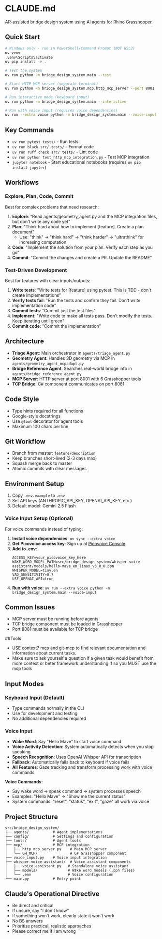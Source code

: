 # CLAUDE.md

AR-assisted bridge design system using AI agents for Rhino Grasshopper.

## Quick Start
```bash
# Windows only - run in PowerShell/Command Prompt (NOT WSL2)
uv venv
.venv\Scripts\activate
uv pip install -e .

# Test the system
uv run python -m bridge_design_system.main --test

# Start HTTP MCP server (separate terminal)
uv run python -m bridge_design_system.mcp.http_mcp_server --port 8001

# Run interactive mode (keyboard input)
uv run python -m bridge_design_system.main --interactive

# Run with voice input (requires voice dependencies)
uv run --extra voice python -m bridge_design_system.main --voice-input
```

## Key Commands
- `uv run pytest tests/` - Run tests
- `uv run black src/ tests/` - Format code
- `uv run ruff check src/ tests/` - Lint code
- `uv run python test_http_mcp_integration.py` - Test MCP integration
- `jupyter notebook` - Start educational notebooks (requires `uv pip install jupyter`)

## Workflows

### Explore, Plan, Code, Commit
Best for complex problems that need research:

1. **Explore**: "Read agents/geometry_agent.py and the MCP integration files, but don't write any code yet"
2. **Plan**: "Think hard about how to implement [feature]. Create a plan document"
   - Use: "think" → "think hard" → "think harder" → "ultrathink" for increasing computation
3. **Code**: "Implement the solution from your plan. Verify each step as you go"
4. **Commit**: "Commit the changes and create a PR. Update the README"

### Test-Driven Development
Best for features with clear inputs/outputs:

1. **Write tests**: "Write tests for [feature] using pytest. This is TDD - don't create implementations"
2. **Verify tests fail**: "Run the tests and confirm they fail. Don't write implementation code"
3. **Commit tests**: "Commit just the test files"
4. **Implement**: "Write code to make all tests pass. Don't modify the tests. Keep iterating until green"
5. **Commit code**: "Commit the implementation"

## Architecture
- **Triage Agent**: Main orchestrator in `agents/triage_agent.py`
- **Geometry Agent**: Handles 3D geometry via MCP in `agents/geometry_agent_mcpadapt.py`
- **Bridge Reference Agent**: Searches real-world bridge info in `agents/bridge_reference_agent.py`
- **MCP Server**: HTTP server at port 8001 with 6 Grasshopper tools
- **TCP Bridge**: C# component communicates on port 8081

## Code Style
- Type hints required for all functions
- Google-style docstrings
- Use `@tool` decorator for agent tools
- Maximum 100 chars per line

## Git Workflow
- Branch from master: `feature/description`
- Keep branches short-lived (2-3 days max)
- Squash merge back to master
- Atomic commits with clear messages

## Environment Setup
1. Copy `.env.example` to `.env`
2. Set API keys (ANTHROPIC_API_KEY, OPENAI_API_KEY, etc.)
3. Default model: Gemini 2.5 Flash

### Voice Input Setup (Optional)
For voice commands instead of typing:
1. **Install voice dependencies**: `uv sync --extra voice`
2. **Get Picovoice access key**: Sign up at [Picovoice Console](https://console.picovoice.ai/)
3. **Add to .env**:
   ```
   ACCESS_KEY=your_picovoice_key_here
   WAKE_WORD_MODEL_PATH=src/bridge_design_system/whisper-voice-assistant/models/hello-mave_en_linux_v3_0_0.ppn
   WHISPER_MODEL=tiny.en
   VAD_SENSITIVITY=0.7
   USE_OPENAI_API=true
   ```
4. **Run with voice**: `uv run --extra voice python -m bridge_design_system.main --voice-input`

## Common Issues
- MCP server must be running before agents
- TCP bridge component must be loaded in Grasshopper
- Port 8081 must be available for TCP bridge

##Tools
- USE context7 mcp and git-mcp to find relevant documentation and information about current tasks.
- Make sure to ask yourself a question if a given task would benefit from more context or beter framework understanding if so you MUST use the mcp tools

## Input Modes

### Keyboard Input (Default)
- Type commands normally in the CLI
- Use for development and testing
- No additional dependencies required

### Voice Input
- **Wake Word**: Say "Hello Mave" to start voice command
- **Voice Activity Detection**: System automatically detects when you stop speaking
- **Speech Recognition**: Uses OpenAI Whisper API for transcription
- **Fallback**: Automatically falls back to keyboard if voice fails
- **All Features**: Gaze tracking and transform processing work with voice commands

**Voice Commands:**
- Say wake word → speak command → system processes speech
- Examples: "Hello Mave" → "Show me the current status"
- System commands: "reset", "status", "exit", "gaze" all work via voice

## Project Structure
```
src/bridge_design_system/
├── agents/           # Agent implementations
├── config/           # Settings and configuration
├── tools/            # Agent tools
├── mcp/              # MCP integration
│   ├── http_mcp_server.py    # Main MCP server
│   └── GH_MCP/               # C# Grasshopper component
├── voice_input.py    # Voice input integration
├── whisper-voice-assistant/  # Voice assistant components
│   ├── voice_assistant.py   # Standalone voice assistant
│   ├── models/              # Wake word models (.ppn files)
│   └── .env                 # Voice configuration
└── main.py           # Entry point
```

## Claude's Operational Directive
- Be direct and critical
- If unsure, say "I don't know"
- If something won't work, clearly state it won't work
- No BS answers
- Prioritize practical, realistic approaches
- Please correct me if I am wrong